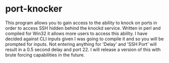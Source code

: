 # port-knocker
This program allows you to gain access to the ability to knock on ports in order to access SSH hidden behind the knockd service. Written in perl and compiled for Win32 it allows more users to access this ability. I have decided against CLI inputs given I was going to compile it and so you will be prompted for inputs. Not entering anything for 'Delay' and 'SSH Port' will result in a 0.5 second delay and port 22. I will release a version of this with brute forcing capabilities in the future.
